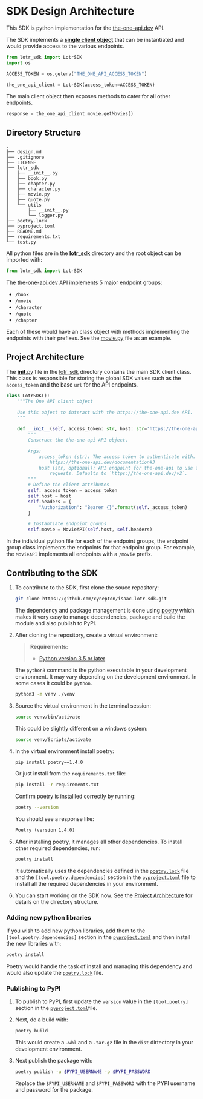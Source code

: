 # SDK Design Architecture

This SDK is python implementation for the [the-one-api.dev](https://the-one-api.dev/) API.

The SDK implements a **[single client object](lotr_sdk/__init__.py)** that can be instantiated and would provide access to the various endpoints.

```python
from lotr_sdk import LotrSDK
import os

ACCESS_TOKEN = os.getenv("THE_ONE_API_ACCESS_TOKEN")

the_one_api_client = LotrSDK(access_token=ACCESS_TOKEN)
```
The main client object then exposes methods to cater for all other endpoints.

```python
response = the_one_api_client.movie.getMovies()
```

## Directory Structure

```
.
├── design.md
├── .gitignore
├── LICENSE
├── lotr_sdk
│   ├── __init__.py
│   ├── book.py
│   ├── chapter.py
│   ├── character.py
│   ├── movie.py
│   ├── quote.py
│   └── utils
│       ├── __init__.py
│       └── logger.py
├── poetry.lock
├── pyproject.toml
├── README.md
├── requirements.txt
└── test.py
```

All python files are in the **[lotr_sdk](lotr_sdk)** directory and the root object can be imported with:
```python
from lotr_sdk import LotrSDK
```
The [the-one-api.dev](https://the-one-api.dev/documentation) API implements 5 major endpoint groups:

- `/book`
- `/movie`
- `/character`
- `/quote`
- `/chapter`

Each of these would have an class object with methods implementing the endpoints with their prefixes. See the [movie.py](lotr_sdk/movie.py) file as an example.

## Project Architecture

The [__init__.py](lotr_sdk/__init__.py) file in the [lotr_sdk](lotr_sdk) directory contains the main SDK client class. This class is responsible for storing the global SDK values such as the `access_token` and the base `url` for the API endpoints.

```python
class LotrSDK():
    """The One API client object

    Use this object to interact with the https://the-one-api.dev API.
    """

    def __init__(self, access_token: str, host: str='https://the-one-api.dev/v2') -> None:
        """
        Construct the the-one-api API object.

        Args:
            access_token (str): The access token to authenticate with. See \
                https://the-one-api.dev/documentation#3
            host (str, optional): API endpoint for the-one-api to use for all \
                requests. Defaults to `https://the-one-api.dev/v2`.
        """
        # Define the client attributes
        self._access_token = access_token
        self.host = host
        self.headers = {
            "Authorization": "Bearer {}".format(self._access_token)
        }

        # Instantiate endpoint groups
        self.movie = MovieAPI(self.host, self.headers)
```

In the individual python file for each of the endpoint groups, the endpoint group class implements the endpoints for that endpoint group. For example, the `MovieAPI` implements all endpoints with a `/movie` prefix.

## Contributing to the SDK

1. To contribute to the SDK, first clone the souce repository:

    ```sh
    git clone https://github.com/cynepton/isaac-lotr-sdk.git
    ```

    The dependency and package management is done using [poetry](https://python-poetry.org/) which makes it very easy to manage dependencies, package and build the module and also publish to PyPI.

2. After cloning the repository, create a virtual environment:

    > **Requirements:**
    > - [Python version 3.5 or later](https://www.python.org/downloads/)

    The `python3` command is the python executable in your development environment. It may vary depending on the development environment. In some cases it could be `python`.

    ```sh
    python3 -m venv ./venv
    ```

3. Source the virtual environment in the terminal session:

    ```sh
    source venv/bin/activate
    ```
    This could be slightly different on a windows system:
    ```sh
    source venv/Scripts/activate
    ```

4. In the virtual environment install poetry:

    ```sh
    pip install poetry==1.4.0
    ```
    Or just install from the `requirements.txt` file:
    ```sh
    pip install -r requirements.txt
    ```

    Confirm poetry is installled correctly by running:
    ```sh
    poetry --version
    ```
    You should see a response like:
    ```txt
    Poetry (version 1.4.0)
    ```

5. After installing poetry, it manages all other dependencies. To install other required dependencies, run:
    ```sh
    poetry install
    ```
    It automatically uses the dependencies defined in the [`poetry.lock`](poetry.lock) file and the `[tool.poetry.dependencies]` section in the [`pyproject.toml`](pyproject.toml) file to install all the required dependencies in your environment.

6. You can start working on the SDK now. See the [Project Architecture](#project-architecture) for details on the directory structure.

### Adding new python libraries

If you wish to add new python libraries, add them to the `[tool.poetry.dependencies]` section in the [`pyproject.toml`](pyproject.toml) and then install the new libraries with:
```sh
poetry install
```
Poetry would handle the task of install and managing this dependency and would also update the [`poetry.lock`](poetry.lock) file.

### Publishing to PyPI

1. To publish to PyPI, first update the `version` value in the `[tool.poetry]` section in the [`pyproject.toml`](pyproject.toml)file.

2. Next, do a build with:

    ```sh
    poetry build
    ```

    This would create a `.whl` and a `.tar.gz` file in the `dist` dirtectory in your development environment.

3. Next publish the package with:
    ```sh
    poetry publish -u $PYPI_USERNAME -p $PYPI_PASSWORD
    ```
    Replace the `$PYPI_USERNAME` and `$PYPI_PASSWORD` with the PYPI username and password for the package.
